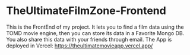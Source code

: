 # TheUltimateFilmZone-Frontend
This is the FrontEnd of my project. It lets you to find a film data using the TOMD movie engine, then you can store its data in a Favorite Mongo DB. You also share this data with your friends through email.
The App is deployed in Vercel: https://theultimatemovieapp.vercel.app/
